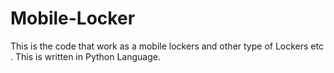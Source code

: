 # Mobile-Locker
This is the code that work as a mobile lockers and other type of Lockers etc . This is written in Python Language.
